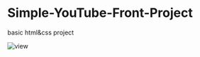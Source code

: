 # Simple-YouTube-Front-Project
 basic html&css project
 
 ![view](https://github.com/user-attachments/assets/5579c382-b302-4a11-aa14-040910ac20d1)


